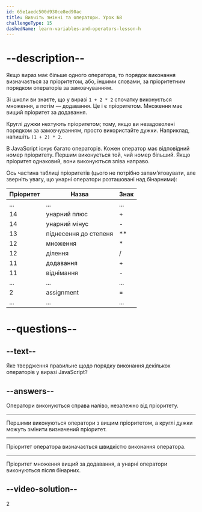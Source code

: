 ```yaml
---
id: 65e1aedc500d930ce8ed90ac
title: Вивчіть змінні та оператори. Урок №8
challengeType: 15
dashedName: learn-variables-and-operators-lesson-h
---
```


# --description--

Якщо вираз має більше одного оператора, то порядок виконання визначається за пріоритетом, або, іншими словами, за пріоритетним порядком операторів за замовчуванням.

Зі школи ви знаєте, що у виразі `1 + 2 * 2` спочатку виконується множення, а потім — додавання. Це і є пріоритетом. Множення має вищий пріоритет за додавання.

Круглі дужки нехтують пріоритетом; тому, якщо ви незадоволені порядком за замовчуванням, просто використайте дужки. Наприклад, напишіть `(1 + 2) * 2`.

В JavaScript існує багато операторів. Кожен оператор має відповідний номер пріоритету. Першим виконується той, чий номер більший. Якщо пріоритет однаковий, вони виконуються зліва направо.

Ось частина таблиці пріоритетів (цього не потрібно запам’ятовувати, але зверніть увагу, що унарні оператори розташовані над бінарними):

| Пріоритет | Назва                 | Знак |
| --------- | --------------------- | ---- |
| ...       | ...                   | ...  |
| 14        | унарний плюс          | +    |
| 14        | унарний мінус         | -    |
| 13        | піднесення до степеня | **   |
| 12        | множення              | *    |
| 12        | ділення               | /    |
| 11        | додавання             | +    |
| 11        | віднімання            | -    |
| ...       | ...                   | ...  |
| 2         | assignment            | =    |
| ...       | ...                   | ...  |



# --questions--

## --text--

Яке твердження правильне щодо порядку виконання декількох операторів у виразі JavaScript?

## --answers--

Оператори виконуються справа наліво, незалежно від пріоритету.

---

Першими виконуються оператори з вищим пріоритетом, а круглі дужки можуть змінити визначений пріоритет.

---

Пріоритет оператора визначається швидкістю виконання оператора.

---

Пріоритет множення вищий за додавання, а унарні оператори виконуються після бінарних.


## --video-solution--

2
